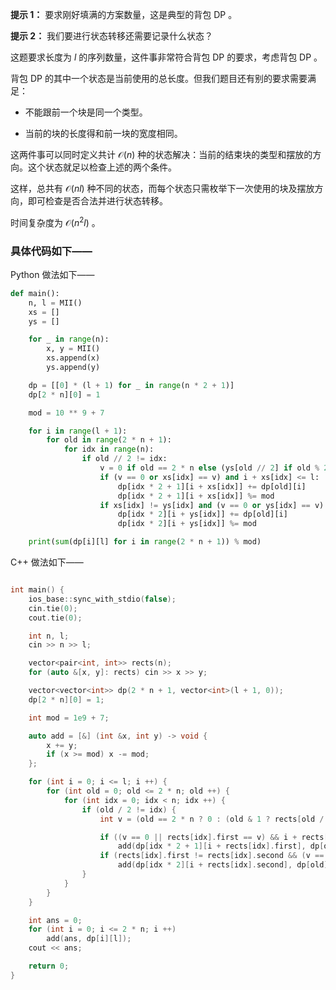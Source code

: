 **提示 1：** 要求刚好填满的方案数量，这是典型的背包 DP 。

**提示 2：** 我们要进行状态转移还需要记录什么状态？

这题要求长度为 $l$ 的序列数量，这件事非常符合背包 DP 的要求，考虑背包 DP 。

背包 DP 的其中一个状态是当前使用的总长度。但我们题目还有别的要求需要满足：

- 不能跟前一个块是同一个类型。

- 当前的块的长度得和前一块的宽度相同。

这两件事可以同时定义共计 $\mathcal{O}(n)$ 种的状态解决：当前的结束块的类型和摆放的方向。这个状态就足以检查上述的两个条件。

这样，总共有 $\mathcal{O}(nl)$ 种不同的状态，而每个状态只需枚举下一次使用的块及摆放方向，即可检查是否合法并进行状态转移。

时间复杂度为 $\mathcal{O}(n^2l)$ 。

### 具体代码如下——

Python 做法如下——

```Python []
def main():
    n, l = MII()
    xs = []
    ys = []

    for _ in range(n):
        x, y = MII()
        xs.append(x)
        ys.append(y)

    dp = [[0] * (l + 1) for _ in range(n * 2 + 1)]
    dp[2 * n][0] = 1

    mod = 10 ** 9 + 7

    for i in range(l + 1):
        for old in range(2 * n + 1):
            for idx in range(n):
                if old // 2 != idx:
                    v = 0 if old == 2 * n else (ys[old // 2] if old % 2 else xs[old // 2])
                    if (v == 0 or xs[idx] == v) and i + xs[idx] <= l:
                        dp[idx * 2 + 1][i + xs[idx]] += dp[old][i]
                        dp[idx * 2 + 1][i + xs[idx]] %= mod
                    if xs[idx] != ys[idx] and (v == 0 or ys[idx] == v) and i + ys[idx] <= l:
                        dp[idx * 2][i + ys[idx]] += dp[old][i]
                        dp[idx * 2][i + ys[idx]] %= mod

    print(sum(dp[i][l] for i in range(2 * n + 1)) % mod)
```

C++ 做法如下——

```cpp []

int main() {
    ios_base::sync_with_stdio(false);
    cin.tie(0);
    cout.tie(0);

    int n, l;
    cin >> n >> l;

    vector<pair<int, int>> rects(n);
    for (auto &[x, y]: rects) cin >> x >> y;

    vector<vector<int>> dp(2 * n + 1, vector<int>(l + 1, 0));
    dp[2 * n][0] = 1;

    int mod = 1e9 + 7;

    auto add = [&] (int &x, int y) -> void {
        x += y;
        if (x >= mod) x -= mod;
    };

    for (int i = 0; i <= l; i ++) {
        for (int old = 0; old <= 2 * n; old ++) {
            for (int idx = 0; idx < n; idx ++) {
                if (old / 2 != idx) {
                    int v = (old == 2 * n ? 0 : (old & 1 ? rects[old / 2].second : rects[old / 2].first));

                    if ((v == 0 || rects[idx].first == v) && i + rects[idx].first <= l)
                        add(dp[idx * 2 + 1][i + rects[idx].first], dp[old][i]);
                    if (rects[idx].first != rects[idx].second && (v == 0 || rects[idx].second == v) && i + rects[idx].second <= l)
                        add(dp[idx * 2][i + rects[idx].second], dp[old][i]);
                }
            }
        }
    }

    int ans = 0;
    for (int i = 0; i <= 2 * n; i ++)
        add(ans, dp[i][l]);
    cout << ans;

    return 0;
}
```